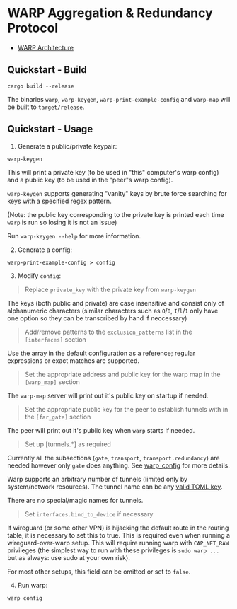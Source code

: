 # WARP Aggregation & Redundancy Protocol

- [WARP Architecture](docs/ARCHITECTURE.md)

## Quickstart - Build

```
cargo build --release
```

The binaries `warp`, `warp-keygen`, `warp-print-example-config` and `warp-map` will be built to `target/release`.

## Quickstart - Usage

1. Generate a public/private keypair:

```
warp-keygen
```

This will print a private key (to be used in "this" computer's warp config) and a public key (to be used in the "peer"s
warp config).

`warp-keygen` supports generating "vanity" keys by brute force searching for keys with a specified regex pattern.

<!--- TODO: Add a flag to warp-keygen to re-derive the public key from a private key --->
(Note: the public key corresponding to the private key is printed each time `warp` is run so losing it is not an issue)

Run `warp-keygen --help` for more information.

2. Generate a config:

```
warp-print-example-config > config
```

3. Modify `config`:

> Replace `private_key` with the private key from `warp-keygen`

The keys (both public and private) are case insensitive and consist only of alphanumeric characters (similar characters
such as `O`/`0`, `I`/`l`/`1` only have one option so they can be transcribed by hand if neccessary)

> Add/remove patterns to the `exclusion_patterns` list in the `[interfaces]` section

Use the array in the default configuration as a reference; regular expressions or exact matches are supported.

> Set the appropriate address and public key for the warp map in the `[warp_map]` section

The `warp-map` server will print out it's public key on startup if needed.

> Set the appropriate public key for the peer to establish tunnels with in the `[far_gate]` section

The peer will print out it's public key when `warp` starts if needed.

> Set up [tunnels.*] as required

<!-- TODO: Update this when transport features are added --->
Currently all the subsections (`gate`, `transport`, `transport.redundancy`) are needed however only `gate` does
anything. See [warp_config](../warp-config/src/lib.rs) for more details.

Warp supports an arbitrary number of tunnels (limited only by system/network resources). The tunnel name can be any
[valid TOML key](https://toml.io/en/v1.0.0#keys).

There are no special/magic names for tunnels.

> Set `interfaces.bind_to_device` if necessary

If wireguard (or some other VPN) is hijacking the default route in the routing table, it is necessary to set this to
true. This is required even when running a wireguard-over-warp setup. This will require running warp with `CAP_NET_RAW`
privileges (the simplest way to run with these privileges is `sudo warp ...` but as always: use sudo at your own risk).

For most other setups, this field can be omitted or set to `false`.

4. Run warp:

```
warp config
```
